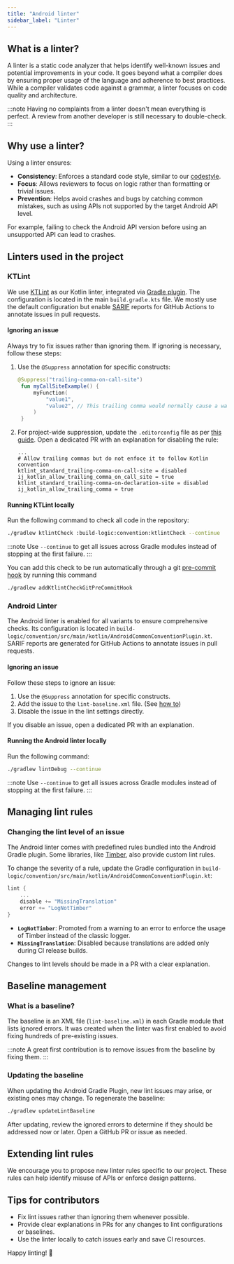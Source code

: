 ```yaml
---
title: "Android linter"
sidebar_label: "Linter"
---
```


## What is a linter?

A linter is a static code analyzer that helps identify well-known issues and potential improvements in your code. It goes beyond what a compiler does by ensuring proper usage of the language and adherence to best practices. While a compiler validates code against a grammar, a linter focuses on code quality and architecture.

:::note
Having no complaints from a linter doesn't mean everything is perfect. A review from another developer is still necessary to double-check.
:::

## Why use a linter?

Using a linter ensures:

- **Consistency**: Enforces a standard code style, similar to our [codestyle](/docs/android/codestyle).
- **Focus**: Allows reviewers to focus on logic rather than formatting or trivial issues.
- **Prevention**: Helps avoid crashes and bugs by catching common mistakes, such as using APIs not supported by the target Android API level.

For example, failing to check the Android API version before using an unsupported API can lead to crashes.

## Linters used in the project

### KTLint

We use [KTLint](https://pinterest.github.io/ktlint) as our Kotlin linter, integrated via [Gradle plugin](https://github.com/JLLeitschuh/ktlint-gradle). The configuration is located in the main `build.gradle.kts` file. We mostly use the default configuration but enable [SARIF](/docs/android/tips/sarif_reports) reports for GitHub Actions to annotate issues in pull requests.

#### Ignoring an issue

Always try to fix issues rather than ignoring them. If ignoring is necessary, follow these steps:

1. Use the `@Suppress` annotation for specific constructs:
   ```kotlin
   @Suppress("trailing-comma-on-call-site")
    fun myCallSiteExample() {
        myFunction(
            "value1",
            "value2", // This trailing comma would normally cause a warning
        )
    }
   ```

2. For project-wide suppression, update the `.editorconfig` file as per [this guide](https://pinterest.github.io/ktlint/0.49.1/faq/#how-do-i-globally-disable-a-rule-without-editorconfig). Open a dedicated PR with an explanation for disabling the rule:
    ```editorconfig
    ...
    # Allow trailing commas but do not enfoce it to follow Kotlin convention
    ktlint_standard_trailing-comma-on-call-site = disabled
    ij_kotlin_allow_trailing_comma_on_call_site = true
    ktlint_standard_trailing-comma-on-declaration-site = disabled
    ij_kotlin_allow_trailing_comma = true
    ```

#### Running KTLint locally

Run the following command to check all code in the repository:

```bash
./gradlew ktlintCheck :build-logic:convention:ktlintCheck --continue
```

:::note
Use `--continue` to get all issues across Gradle modules instead of stopping at the first failure.
:::

You can add this check to be run automatically through a git [pre-commit hook](https://git-scm.com/book/en/v2/Customizing-Git-Git-Hooks) by running this command

```bash
./gradlew addKtlintCheckGitPreCommitHook
```

### Android Linter

The Android linter is enabled for all variants to ensure comprehensive checks. Its configuration is located in `build-logic/convention/src/main/kotlin/AndroidCommonConventionPlugin.kt`. SARIF reports are generated for GitHub Actions to annotate issues in pull requests.

#### Ignoring an issue

Follow these steps to ignore an issue:

1. Use the `@Suppress` annotation for specific constructs.
2. Add the issue to the `lint-baseline.xml` file. (See [how to](#updating-the-baseline))
3. Disable the issue in the lint settings directly.

If you disable an issue, open a dedicated PR with an explanation.

#### Running the Android linter locally

Run the following command:

```bash
./gradlew lintDebug --continue
```

:::note
Use `--continue` to get all issues across Gradle modules instead of stopping at the first failure.
:::

## Managing lint rules

### Changing the lint level of an issue

The Android linter comes with predefined rules bundled into the Android Gradle plugin. Some libraries, like [Timber](https://github.com/JakeWharton/timber), also provide custom lint rules.

To change the severity of a rule, update the Gradle configuration in `build-logic/convention/src/main/kotlin/AndroidCommonConventionPlugin.kt`:

```kotlin
lint {
    ...
    disable += "MissingTranslation"
    error += "LogNotTimber"
}
```

- **`LogNotTimber`**: Promoted from a warning to an error to enforce the usage of Timber instead of the classic logger.
- **`MissingTranslation`**: Disabled because translations are added only during CI release builds.

Changes to lint levels should be made in a PR with a clear explanation.

## Baseline management

### What is a baseline?

The baseline is an XML file (`lint-baseline.xml`) in each Gradle module that lists ignored errors. It was created when the linter was first enabled to avoid fixing hundreds of pre-existing issues.

:::note
A great first contribution is to remove issues from the baseline by fixing them.
:::

### Updating the baseline

When updating the Android Gradle Plugin, new lint issues may arise, or existing ones may change. To regenerate the baseline:

```bash
./gradlew updateLintBaseline
```

After updating, review the ignored errors to determine if they should be addressed now or later. Open a GitHub PR or issue as needed.

## Extending lint rules

We encourage you to propose new linter rules specific to our project. These rules can help identify misuse of APIs or enforce design patterns.

## Tips for contributors

- Fix lint issues rather than ignoring them whenever possible.
- Provide clear explanations in PRs for any changes to lint configurations or baselines.
- Use the linter locally to catch issues early and save CI resources.

Happy linting! 🚀
